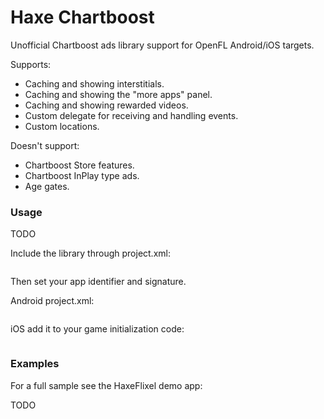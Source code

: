 # Haxe Chartboost

Unofficial Chartboost ads library support for OpenFL Android/iOS targets.

Supports:
* Caching and showing interstitials.
* Caching and showing the "more apps" panel.
* Caching and showing rewarded videos.
* Custom delegate for receiving and handling events.
* Custom locations.

Doesn't support:
* Chartboost Store features.
* Chartboost InPlay type ads.
* Age gates.

### Usage ###

TODO

Include the library through project.xml:
```haxe
```

Then set your app identifier and signature.

Android project.xml:
```xml
```

iOS add it to your game initialization code:
```haxe
```

### Examples ###

For a full sample see the HaxeFlixel demo app:
	
TODO